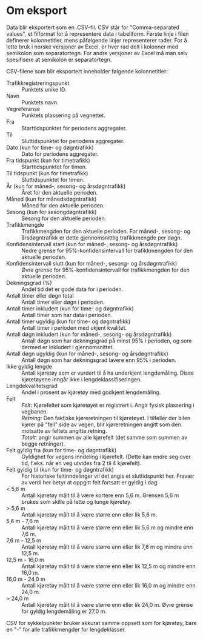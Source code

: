 # Om eksport

Data blir eksportert som en .CSV-fil. CSV står for "Comma-separated
values", et filformat for å representere data i tabellform. Første linje i
filen definerer kolonnetitler, mens påfølgende linjer representerer rader.
For å lette bruk i norske versjoner av Excel, er hver rad delt i kolonner
med semikolon som separatortegn. For andre versjoner av Excel må man selv
spesifisere at semikolon er separatortegn.

CSV-filene som blir eksportert inneholder følgende kolonnetitler:

<dl>
  <dt>Trafikkregistreringspunkt</dt>
  <dd>Punktets unike ID.</dd>
  <dt>Navn</dt>
  <dd>Punktets navn.</dd>
  <dt>Vegreferanse</dt>
  <dd>Punktets plassering på vegnettet.</dd>
  <dt>Fra</dt>
  <dd>Starttidspunktet for periodens aggregater.</dd>
  <dt>Til</dt>
  <dd>Sluttidspunktet for periodens aggregater.</dd>
  <dt>Dato (kun for time- og døgntrafikk)</dt>
  <dd>Dato for periodens aggregater.</dd>
  <dt>Fra tidspunkt (kun for timetrafikk)</dt>
  <dd>Starttidspunktet for timen.</dd>
  <dt>Til tidspunkt (kun for timetrafikk)</dt>
  <dd>Sluttidspunktet for timen.</dd>
  <dt>År (kun for måned-, sesong- og årsdøgntrafikk)</dt>
  <dd>Året for den aktuelle perioden.</dd>
  <dt>Måned (kun for månedsdøgntrafikk)</dt>
  <dd>Måned for den aktuelle perioden.</dd>
  <dt>Sesong (kun for sesongdøgntrafikk)</dt>
  <dd>Sesong for den aktuelle perioden.</dd>
  <dt>Trafikkmengde</dt>
  <dd>Trafikkmengden for den aktuelle perioden. For måned-, sesong- og årsdøgntrafikk er dette gjennomsnittlig trafikkmengde per døgn.</dd>
  <dt>Konfidensintervall start (kun for måned-, sesong- og årsdøgntrafikk)</dt>
  <dd>Nedre grense for 95%-konfidensintervall for trafikkmengden for den aktuelle perioden.</dd>
  <dt>Konfidensintervall slutt (kun for måned-, sesong- og årsdøgntrafikk)</dt>
  <dd>Øvre grense for 95%-konfidensintervall for trafikkmengden for den aktuelle perioden.</dd>
  <dt>Dekningsgrad (%)</dt>
  <dd>Andel tid det er gode data for i perioden.</dd>
  <dt>Antall timer eller døgn total</dt>
  <dd>Antall timer eller døgn i perioden.</dd>
  <dt>Antall timer inkludert (kun for time- og døgntrafikk)</dt>
  <dd>Antall timer som har data i perioden.</dd>
  <dt>Antall timer ugyldig (kun for time- og døgntrafikk)</dt>
  <dd>Antall timer i perioden med ukjent kvalitet.</dd>
  <dt>Antall døgn inkludert (kun for måned-, sesong- og årsdøgntrafikk)</dt>
  <dd>Antall døgn som har dekningsgrad på minst 95% i perioden, og som dermed er inkludert i gjennomsnittet.</dd>
  <dt>Antall døgn ugyldig (kun for måned-, sesong- og årsdøgntrafikk)</dt>
  <dd>Antall døgn som har dekningsgrad lavere enn 95% i perioden.</dd>
  <dt>Ikke gyldig lengde</dt>
  <dd>
  Antall kjøretøy som er vurdert til å ha underkjent lengdemåling. Disse
  kjøretøyene inngår ikke i lengdeklassifiseringen.
  </dd>
  <dt>Lengdekvalitetsgrad</dt>
  <dd>Andel i prosent av kjøretøy med godkjent lengdemåling.</dd>
  <dt>Felt</dt>
  <dd>
    <i>Felt:</i> Kjørefeltet som kjøretøyet er registrert i. Angir fysisk plassering i vegbanen. </br>
    <i>Retning:</i> Den faktiske kjøreretningen til kjøretøyet. I tilfeller der bilen kjører på "feil" side av vegen, blir kjøreretningen angitt som den motsatte av feltets angitte retning. </br>
    <i>Totalt:</i> angir summen av alle kjørefelt (det samme som summen av begge retninger).
  </dd>
  <dt>Felt gyldig fra (kun for time- og døgntrafikk)</dt>
  <dd>
  Gyldighet for vegens inndeling i kjørefelt. (Dette kan endre seg over
  tid, f.eks. når en veg utvides fra 2 til 4 kjørefelt).
  </dd>
  <dt>Felt gyldig til (kun for time- og døgntrafikk)</dt>
  <dd>
  For historiske feltinndelinger vil det angis et sluttidspunkt her.
  Fravær av verdi her betyr at oppgitt felt fortsatt er gyldig i dag.
  </dd>
  <dt>&lt; 5,6 m</dt>
  <dd>
  Antall kjøretøy målt til å være kortere enn 5,6 m. Grensen 5,6 m brukes
  som skille på lette og tunge kjøretøy.
  </dd>
  <dt>&gt; 5,6 m</dt>
  <dd>Antall kjøretøy målt til å være større enn eller lik 5,6 m.</dd>
  <dt>5,6 m - 7,6 m</dt>
  <dd>
  Antall kjøretøy målt til å være større enn eller lik 5,6 m og mindre enn
  7,6 m.
  </dd>
  <dt>7,6 m - 12,5 m</dt>
  <dd>
  Antall kjøretøy målt til å være større enn eller lik 7,6 m og mindre enn
  12,5 m.
  </dd>
  <dt>12,5 m - 16,0 m</dt>
  <dd>
  Antall kjøretøy målt til å være større enn eller lik 12,5 m og mindre
  enn 16,0 m.
  </dd>
  <dt>16,0 m - 24,0 m</dt>
  <dd>
  Antall kjøretøy målt til å være større enn eller lik 16,0 m og mindre
  enn 24,0 m.
  </dd>
  <dt>&gt; 24,0 m</dt>
  <dd>
  Antall kjøretøy målt til å være større enn eller lik 24,0 m. Øvre grense
  for gyldig lengdemåling er 27,0 m.
  </dd>
</dl>

CSV for sykkelpunkter bruker akkurat samme oppsett som for kjøretøy, bare
en "-" for alle trafikkmengder for lengdeklasser.
